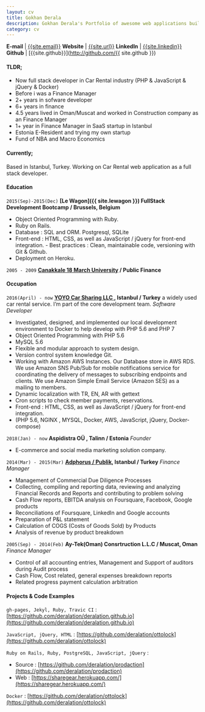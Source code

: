 ```yaml
---
layout: cv
title: Gokhan Derala
description: Gokhan Derala's Portfolio of awesome web applications built with Love, Lean, Agile, PHP and Rails MVC
category: cv
---
```


__E-mail__   | [{{site.email}}](mailto:gderala@gmail.com)
__Website__  | [{{site.url}}]({{site.url}})
__LinkedIn__ | [{{site.linkedin}}]({{site.linkedin}})
__Github__   | [{{site.github}}](http://github.com/{{ site.github }})

#### TLDR;
- Now full stack developer in Car Rental industry (PHP & JavaScript & jQuery & Docker)
- Before i was a Finance Manager
- 2+ years in sofware developer
- 6+ years in finance
- 4.5 years lived in Oman/Muscat and worked in Construction company as an Finance Manager
- 1+ year in Finance Manager in SaaS startup in Istanbul
- Estonia E-Resident and trying my own startup
- Fund of NBA and Macro Economics

#### Currently;

Based in Istanbul, Turkey. Working on Car Rental web application as a full stack developer.

#### Education

`2015(Sep)-2015(Dec)`
__[Le Wagon]({{ site.lewagon }}) FullStack Development Bootcamp /  Brussels, Belgium__
  - Object Oriented Programming with Ruby.
  - Ruby on Rails.
  - Database : SQL and ORM. Postgresql, SQLite
  - Front-end : HTML, CSS, as well as JavaScript / jQuery for front-end integration. - Best practices : Clean, maintainable code, versioning with Git & Github.
  - Deployment on Heroku.

`2005 - 2009`
__[Canakkale 18 March University](https://www.comu.edu.tr) / Public Finance__

#### Occupation

`2016(April) - now`
__[YOYO Car Sharing LLC ]({{site.yoyo}}), Istanbul / Turkey__ a widely used car rental service. I’m part of the core development team.
_Software Developer_
- Investigated, designed, and implemented our local development environment to Docker to help develop with PHP 5.6 and PHP 7
- Object Oriented Programming with PHP 5.6
- MySQL 5.6
- Flexible and modular approach to system design.
- Version control system knowledge Git.
- Working with Amazon AWS Instances. Our Database store in AWS RDS. We use Amazon SNS Pub/Sub for mobile notifications service for coordinating the delivery of messages to subscribing endpoints and clients. We use Amazon Simple Email Service (Amazon SES) as a mailing to members.
- Dynamic localization with TR, EN, AR with gettext
- Cron scripts to check member payments, reservations.
- Front-end : HTML, CSS, as well as JavaScript / jQuery for front-end integration.
- (PHP 5.6, NGINX , MYSQL, Docker, AWS, JavaScript, jQuery, Docker-compose)

`2018(Jan) - now`
__Aspidistra OÜ , Talinn / Estonia__
_Founder_
- E-commerce and social media marketing solution company.

`2014(Mar) - 2015(Mar)`
__[Adphorus / Publik]({{site.adphorus}}), Istanbul / Turkey__
_Finance Manager_
- Management of Commercial Due Diligence Processes
- Collecting, compiling and reporting data, reviewing and analyzing Financial Records and Reports and contributing to problem solving
- Cash Flow reports, EBITDA analysis on Foursquare, Facebook, Google products
- Reconciliations of Foursquare, LinkedIn and Google accounts
- Preparation of P&L statement
- Calculation of COGS (Costs of Goods Sold) by Products
- Analysis of revenue by product breakdown

`2005(Sep) - 2014(Feb)`
__Ay-Tek(Oman) Consrtruction L.L.C / Muscat, Oman__
_Finance Manager_    
- Control of all accounting entries, Management and Support of auditors during Audit process
- Cash Flow, Cost related, general expenses breakdown reports
- Related progress payment calculation arbitration

#### Projects & Code Examples

`gh-pages, Jekyl, Ruby, Travic CI` : [https://github.com/deralation/deralation.github.io](https://github.com/deralation/deralation.github.io) 

`JavaScript, jQuery, HTML` : [https://github.com/deralation/ottolock](https://github.com/deralation/ottolock)

`Ruby on Rails, Ruby, PostgreSQL, JavaScript, jQuery` : 
  - Source : [https://github.com/deralation/prodaction](https://github.com/deralation/prodaction)
  - Web : [https://sharegear.herokuapp.com/](https://sharegear.herokuapp.com/)

`Docker` : [https://github.com/deralation/ottolock](https://github.com/deralation/ottolock)